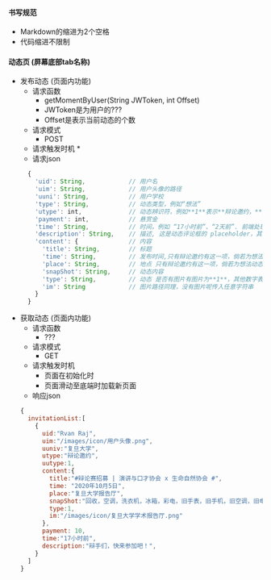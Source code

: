 #### 书写规范
* Markdown的缩进为2个空格
* 代码缩进不限制
#### 动态页 (屏幕底部tab名称)
* 发布动态 (页面内功能)
  * 请求函数
    * getMomentByUser(String JWToken, int Offset)
    * JWToken是为用户的???
    * Offset是表示当前动态的个数
  * 请求模式  
    * POST  
  * 请求触发时机
    * 
  * 请求json
  ```javascript
    { 
      'uid': String,            // 用户名
      'uim': String,            // 用户头像的路径
      'uuni': String,           // 用户学校
      'type': String,           // 动态类型，例如“想法”
      'utype': int,             // 动态辨识符，例如**1**表示**辩论邀约，**其余数字表示想法
      'payment': int,           // 悬赏金
      'time': String,           // 时间，例如 “17小时前”、“2天前”. 前端处理可能会涉及读取用户的时间状态，比较麻烦，麻烦后端的同学直接传回可以显示的字符串
      'description': String,    // 描述, 这是动态评论框的 placeholder，其具体作用还需要向设计者询问一下
      'content': {              // 内容
        'title': String,        // 标题
        'time': String,         // 发布时间,只有辩论邀约有这一项，倘若为想法动态，可以传入任意的字符串 
        'place': String,        // 地点 只有辩论邀约有这一项，倘若为想法动态，可以传入任意的字符串
        'snapShot': String,     // 动态内容
        'type': String,         // 动态 是否有图片有图片为**1**，其他数字表示没有图片
        'im': String            // 图片路径同理，没有图片呢传入任意字符串
      }
    }
  ```
* 获取动态 (页面内功能)
  * 请求函数
    * ???
  * 请求模式
    * GET 
  * 请求触发时机
    * 页面在初始化时
    * 页面滑动至底端时加载新页面 
  * 响应json  
  ```javascript
  {
    invitationList:[
      {
        uid:"Rvan Raj",
        uim:"/images/icon/用户头像.png",
        uuniv:"复旦大学",
        utype:"辩论邀约",
        uutype:1,
        content:{
          title:"#辩论赛招募 | 演讲与口才协会 x 生命自然协会 #",
          time: "2020年10月5日",
          place:"复旦大学报告厅",
          snapShot:"回收，空调，洗衣机，冰箱，彩电，旧手表，旧手机，旧空调，旧电脑~回收，空调，洗衣机，冰箱，彩电，旧手表，旧手机，旧空调，旧电脑~回收，空调，洗衣机，冰箱，彩电，旧手表，旧手机，旧空调，旧电脑~回收，空调，洗衣机，冰箱，彩电，旧手表，旧手机，旧空调，旧电脑~",
          type:1,
          im:"/images/icon/复旦大学学术报告厅.png"
        },
        payment: 10,
        time:"17小时前",
        description:"辩手们，快来参加吧！",
      }
    ]
  }
  ```  
